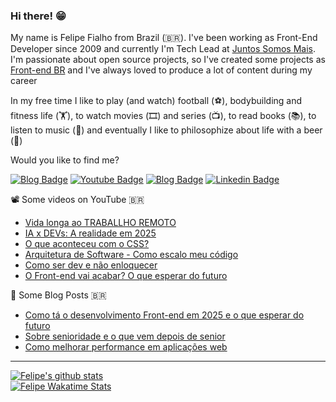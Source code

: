 ### Hi there! 😁 

My name is Felipe Fialho from Brazil (🇧🇷). I've been working as Front-End Developer since 2009 and currently I'm Tech Lead at [Juntos Somos Mais](https://juntossomosmais.com.br). I'm passionate about open source projects, so I've created some projects as [Front-end BR](https://github.com/frontendbr) and I've always loved to produce a lot of content during my career

In my free time I like to play (and watch) football (⚽️), bodybuilding and fitness life (🏋️), to watch movies (🎞️) and series (📺), to read books (📚), to listen to music (🎵) and eventually I like to philosophize about life with a beer (🍺)

Would you like to find me?

[![Blog Badge](https://img.shields.io/badge/Blog-felipefialho.com-black)](https://felipefialho.com/blog)
[![Youtube Badge](https://img.shields.io/badge/-Youtube-FF0000?style=flat-square&labelColor=FF0000&logo=youtube&logoColor=white&link=https://youtube.com/c/felipefialhodev)](https://youtube.com/c/FelipeFialhoDev)
[![Blog Badge](https://img.shields.io/badge/x-@felipefialho_-black)](https://x.com/felipefialho_)
[![Linkedin Badge](https://img.shields.io/badge/-LinkedIn-blue?style=flat-square&logo=Linkedin&logoColor=white&link=https://www.linkedin.com/in/felipefialho)](https://www.linkedin.com/in/felipefialho)

📽️ Some videos on YouTube 🇧🇷

- [Vida longa ao TRABALLHO REMOTO](https://www.youtube.com/watch?v=K0mo4X1pOUY)
- [IA x DEVs: A realidade em 2025](https://youtu.be/qq7alrbaTt0)
- [O que aconteceu com o CSS?](https://youtu.be/LAA4gMU04zY)
- [Arquitetura de Software - Como escalo meu código](https://youtu.be/-GnsFbfH3rY)
- [Como ser dev e não enloquecer](https://youtu.be/MGmp3NQjMuo)
- [O Front-end vai acabar? O que esperar do futuro](https://youtu.be/mf5hW0lsdQo)

📓 Some Blog Posts 🇧🇷

- [Como tá o desenvolvimento Front-end em 2025 e o que esperar do futuro](https://felipefialho.com/blog/como-esta-o-desenvolvimento-frontend-em-2025-e-o-que-esperar-do-futuro/)
- [Sobre senioridade e o que vem depois de senior](https://felipefialho.com/blog/sobre-senioridade-e-o-que-vem-depois-de-senior//)
- [Como melhorar performance em aplicações web](https://felipefialho.com/blog/como-melhorar-performance-em-aplicacoes-web/)

____

[![Felipe's github stats](https://github-readme-stats-one-bice.vercel.app/api?username=felipefialho&theme=dark&include_all_commits=true&show_icons=true&count_private=true&role=OWNER,ORGANIZATION_MEMBER,COLLABORATOR&include_orgs=true)](https://github.com/felipefialho)
<br>
[![Felipe Wakatime Stats](https://github-readme-stats.vercel.app/api/wakatime?username=felipefialho&langs_count=5&hide=json,properties,stylus&custom_title=Most%20Used%20Languages&theme=dark&range=all_time)](https://wakatime.com/@felipefialho)


